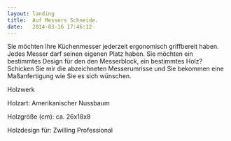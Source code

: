 ```yaml
---
layout: landing
title:  Auf Messers Schneide.
date:   2014-03-16 17:46:12
---
```


Sie möchten Ihre Küchenmesser jederzeit ergonomisch griffbereit haben. Jedes Messer darf seinen eigenen Platz haben. Sie möchten ein bestimmtes Design für den den Messerblock, ein bestimmtes Holz? Schicken Sie mir die abzeichneten Messerumrisse und Sie bekommen eine Maßanfertigung wie Sie es sich wünschen.

Holzwerk

Holzart: Amerikanischer Nussbaum

Holzgröße (cm): ca. 26x18x8

Holzdesign für: Zwilling Professional
